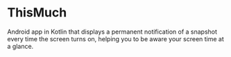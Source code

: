 # ThisMuch
Android app in Kotlin that displays a permanent notification of a snapshot every time the screen turns on, helping you to be aware your screen time at a glance.
